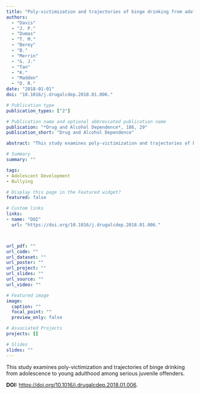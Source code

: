 ```yaml
---
title: "Poly-victimization and trajectories of binge drinking from adolescence to young adulthood among serious juvenile offenders"
authors:
  - "Davis"
  - "J. P."
  - "Dumas"
  - "T. M."
  - "Berey"
  - "B."
  - "Merrin"
  - "G. J."
  - "Tan"
  - "K."
  - "Madden"
  - "D. R."
date: "2018-01-01"
doi: "10.1016/j.drugalcdep.2018.01.006."

# Publication type
publication_types: ["2"]

# Publication name and optional abbreviated publication name
publication: "*Drug and Alcohol Dependence*, 186, 29"
publication_short: "Drug and Alcohol Dependence"

abstract: "This study examines poly-victimization and trajectories of binge drinking from adolescence to young adulthood among serious juvenile offenders."

# Summary
summary: ""

tags:
- Adolescent Development
- Bullying

# Display this page in the Featured widget?
featured: false

# Custom links
links:
- name: "DOI"
  url: "https://doi.org/10.1016/j.drugalcdep.2018.01.006."



url_pdf: ""
url_code: ""
url_dataset: ""
url_poster: ""
url_project: ""
url_slides: ""
url_source: ""
url_video: ""

# Featured image
image:
  caption: ""
  focal_point: ""
  preview_only: false

# Associated Projects
projects: []

# Slides
slides: ""
---
```


This study examines poly-victimization and trajectories of binge drinking from adolescence to young adulthood among serious juvenile offenders.



**DOI:** https://doi.org/10.1016/j.drugalcdep.2018.01.006.

